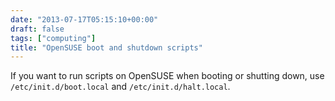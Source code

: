 ```yaml
---
date: "2013-07-17T05:15:10+00:00"
draft: false
tags: ["computing"]
title: "OpenSUSE boot and shutdown scripts"
---
```

If you want to run scripts on OpenSUSE when booting or shutting down, use `/etc/init.d/boot.local` and `/etc/init.d/halt.local`.
